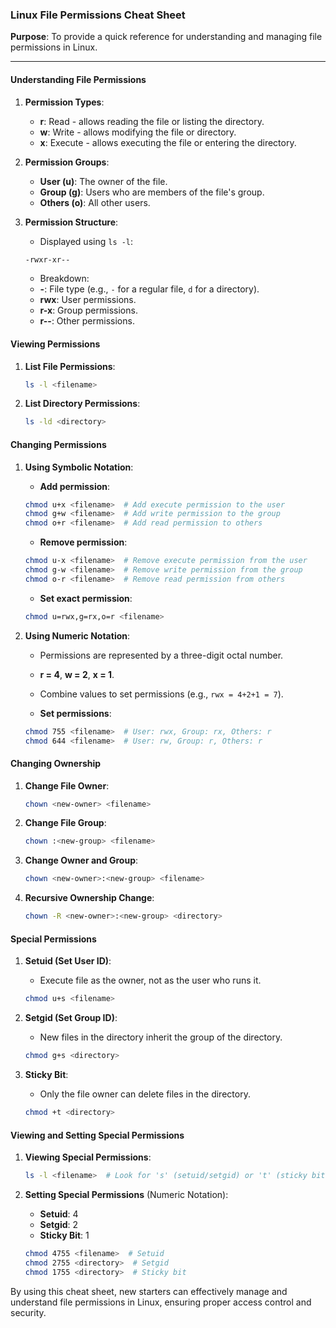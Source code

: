 ### Linux File Permissions Cheat Sheet

**Purpose**: To provide a quick reference for understanding and managing file permissions in Linux.

---

#### Understanding File Permissions

1. **Permission Types**:

      - **r**: Read - allows reading the file or listing the directory.
      - **w**: Write - allows modifying the file or directory.
      - **x**: Execute - allows executing the file or entering the directory.

2. **Permission Groups**:

      - **User (u)**: The owner of the file.
      - **Group (g)**: Users who are members of the file's group.
      - **Others (o)**: All other users.

3. **Permission Structure**:
      - Displayed using `ls -l`:
      ```sh
      -rwxr-xr--
      ```
      - Breakdown:
      - **-**: File type (e.g., `-` for a regular file, `d` for a directory).
      - **rwx**: User permissions.
      - **r-x**: Group permissions.
      - **r--**: Other permissions.

#### Viewing Permissions

1. **List File Permissions**:
   ```sh
   ls -l <filename>
   ```

2. **List Directory Permissions**:
   ```sh
   ls -ld <directory>
   ```

#### Changing Permissions

1. **Using Symbolic Notation**:
      - **Add permission**:
      ```sh
      chmod u+x <filename>  # Add execute permission to the user
      chmod g+w <filename>  # Add write permission to the group
      chmod o+r <filename>  # Add read permission to others
      ```
      - **Remove permission**:
      ```sh
      chmod u-x <filename>  # Remove execute permission from the user
      chmod g-w <filename>  # Remove write permission from the group
      chmod o-r <filename>  # Remove read permission from others
      ```
      - **Set exact permission**:
      ```sh
      chmod u=rwx,g=rx,o=r <filename>
      ```

2. **Using Numeric Notation**:
      - Permissions are represented by a three-digit octal number.
      - **r = 4**, **w = 2**, **x = 1**.
      - Combine values to set permissions (e.g., `rwx = 4+2+1 = 7`).

      - **Set permissions**:
      ```sh
      chmod 755 <filename>  # User: rwx, Group: rx, Others: r
      chmod 644 <filename>  # User: rw, Group: r, Others: r
      ```

#### Changing Ownership

1. **Change File Owner**:
   ```sh
   chown <new-owner> <filename>
   ```

2. **Change File Group**:
   ```sh
   chown :<new-group> <filename>
   ```

3. **Change Owner and Group**:
   ```sh
   chown <new-owner>:<new-group> <filename>
   ```

4. **Recursive Ownership Change**:
   ```sh
   chown -R <new-owner>:<new-group> <directory>
   ```

#### Special Permissions

1. **Setuid (Set User ID)**:
      - Execute file as the owner, not as the user who runs it.
      ```sh
      chmod u+s <filename>
      ```

2. **Setgid (Set Group ID)**:
      - New files in the directory inherit the group of the directory.
      ```sh
      chmod g+s <directory>
      ```

3. **Sticky Bit**:
      - Only the file owner can delete files in the directory.
      ```sh
      chmod +t <directory>
      ```

#### Viewing and Setting Special Permissions

1. **Viewing Special Permissions**:
   ```sh
   ls -l <filename>  # Look for 's' (setuid/setgid) or 't' (sticky bit)
   ```

2. **Setting Special Permissions** (Numeric Notation):
      - **Setuid**: 4
      - **Setgid**: 2
      - **Sticky Bit**: 1
      ```sh
      chmod 4755 <filename>  # Setuid
      chmod 2755 <directory>  # Setgid
      chmod 1755 <directory>  # Sticky bit
      ```

By using this cheat sheet, new starters can effectively manage and understand file permissions in Linux, ensuring proper access control and security.